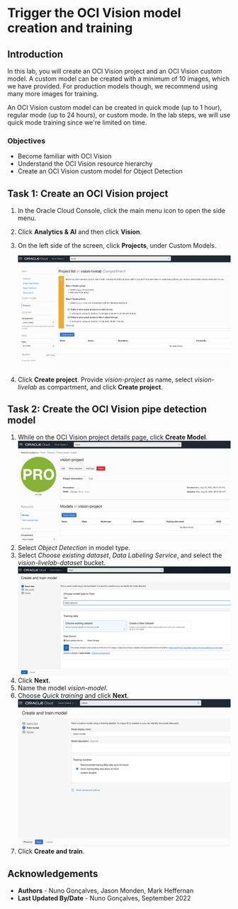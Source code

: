 # Trigger the OCI Vision model creation and training

## Introduction

In this lab, you will create an OCI Vision project and an OCI Vision custom model. A custom model can be created with a minimum of 10 images, which we have provided. For production models though, we recommend using many more images for training.

An OCI Vision custom model can be created in quick mode (up to 1 hour), regular mode (up to 24 hours), or custom mode. In the lab steps, we will use quick mode training since we're limited on time.

### Objectives

- Become familiar with OCI Vision
- Understand the OCI Vision resource hierarchy
- Create an OCI Vision custom model for Object Detection 

## Task 1: Create an OCI Vision project

1. In the Oracle Cloud Console, click the main menu icon to open the side menu.
2. Click **Analytics & AI** and then click **Vision**.
3. On the left side of the screen, click **Projects**, under Custom Models.

   ![Creation of OCI Vision project](../images/create_project.png)

4. Click **Create project**. Provide *vision-project* as name, select *vision-livelab* as compartment, and click **Create project**.

## Task 2: Create the OCI Vision pipe detection model

1. While on the OCI Vision project details page, click **Create Model**.
   ![OCI Vision project details](../images/vision_project.png)
2. Select *Object Detection* in model type.
3. Select *Choose existing dataset*, *Data Labeling Service*, and select the *vision-livelab-dataset* bucket.
   ![Creation of OCI Vision model - 1](../images/create_model1.png)
4. Click **Next**.
5. Name the model *vision-model*.
6. Choose *Quick training* and click **Next**.
   ![Creation of OCI Vision model - 2](../images/create_model2.png)
7. Click **Create and train**.

## Acknowledgements

* **Authors** - Nuno Gonçalves, Jason Monden, Mark Heffernan
* **Last Updated By/Date** - Nuno Gonçalves, September 2022
